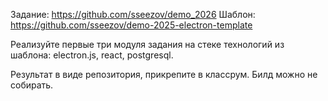 Задание: https://github.com/sseezov/demo_2026
Шаблон: https://github.com/sseezov/demo-2025-electron-template 

Реализуйте первые три модуля задания на стеке технологий из шаблона: electron.js, react, postgresql.

Результат в виде репозитория, прикрепите в классрум. Билд можно не собирать.
